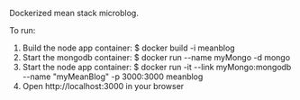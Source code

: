 Dockerized mean stack microblog.

To run:
1. Build the node app container: 
	$ docker build -i meanblog
2. Start the mongodb container:
	$ docker run --name myMongo -d mongo
3. Start the node app container:
	$ docker run -it --link myMongo:mongodb --name "myMeanBlog" -p 3000:3000 meanblog 
4. Open http://localhost:3000 in your browser
